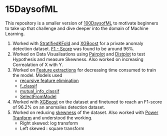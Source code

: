 # 15DaysofML
This repository is a smaller version of [100DaysofML](https://github.com/kabirnagpal/100DaysofML) to motivate beginners to take up that challenge and dive deeper into the domain of Machine Learning.  

1. Worked with [StratifiedKFold](https://scikit-learn.org/stable/modules/generated/sklearn.model_selection.StratifiedKFold.html) and [XGBoost](https://xgboost.readthedocs.io/en/latest/) for a private anomaly detection dataset. [F1 - Score](https://scikit-learn.org/stable/modules/generated/sklearn.metrics.f1_score.html) was found to be around 96%.  
2. Worked on Data Visualisations using [Pairplot](https://seaborn.pydata.org/generated/seaborn.pairplot.html) and [Distplot](https://seaborn.pydata.org/generated/seaborn.distplot.html) to test Hypothesis and measure Skewness. Also worked on increasing Correalation of X with Y.  
3. Worked on [Feature extractions](https://scikit-learn.org/stable/modules/classes.html#module-sklearn.feature_selection) for decreasing time consumed to train the model. Models used  
    - [recursive feature elimination](https://scikit-learn.org/stable/modules/generated/sklearn.feature_selection.RFE.html#sklearn.feature_selection.RFE)
    - [f_classif](https://scikit-learn.org/stable/modules/generated/sklearn.feature_selection.f_classif.html#sklearn.feature_selection.f_classif)
    - [mutual_info_classif](https://scikit-learn.org/stable/modules/generated/sklearn.feature_selection.mutual_info_classif.html#sklearn.feature_selection.mutual_info_classif)
    - [SelectFromModel](https://scikit-learn.org/stable/modules/generated/sklearn.feature_selection.SelectFromModel.html#sklearn.feature_selection.SelectFromModel)  
4. Worked with [XGBoost](https://xgboost.readthedocs.io/en/latest/python/python_api.html) on the dataset and finetuned to reach an F1-score of 96.2% on an anomalies detection dataset.
5. Worked on reducing [skewness](https://towardsdatascience.com/transforming-skewed-data-73da4c2d0d16) of the dataset. Also worked with [Power Tranform](https://scikit-learn.org/stable/modules/generated/sklearn.preprocessing.PowerTransformer.html#sklearn.preprocessing.PowerTransformer) and understood the working. 
    - Right skewed: log transform
    - Left skewed : square transform
